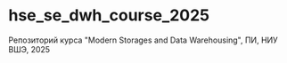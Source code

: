 # hse_se_dwh_course_2025
Репозиторий курса "Modern Storages and Data Warehousing", ПИ, НИУ ВШЭ, 2025
